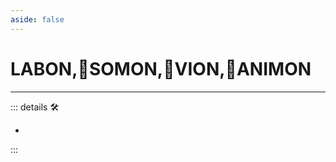 ```yaml
---
aside: false
---
```

# LABON,🔷SOMON,🔻VION,💜ANIMON

---

<!-- =================================================== -->
<!-- =================================================== -->
<!-- =================================================== -->
<!-- =================================================== -->
<!-- =================================================== -->
::: details 🛠

-

:::